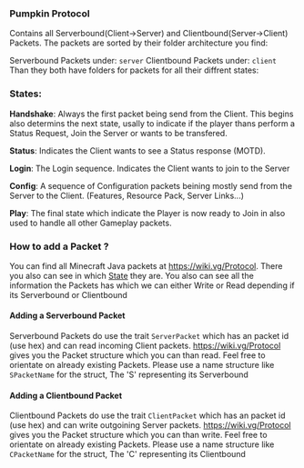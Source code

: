 ### Pumpkin Protocol
Contains all Serverbound(Client->Server) and Clientbound(Server->Client) Packets.
The packets are sorted by their folder architecture you find:

Serverbound Packets under:
  `server`
Clientbound Packets under:
  `client`
Than they both have folders for packets for all their diffrent states:

### States:
**Handshake**: Always the first packet being send from the Client. This begins also determins the next state, usally to indicate if the player thans perform a Status Request, Join the Server or wants to be transfered.

**Status**: Indicates the Client wants to see a Status response (MOTD).

**Login**: The Login sequence. Indicates the Client wants to join to the Server

**Config**: A sequence of Configuration packets beining mostly send from the Server to the Client. (Features, Resource Pack, Server Links...)

**Play**: The final state which indicate the Player is now ready to Join in also used to handle all other Gameplay packets.

### How to add a Packet ?
You can find all Minecraft Java packets at https://wiki.vg/Protocol. There you also can see in which [State](State) they are.
You also can see all the information the Packets has which we can either Write or Read depending if its Serverbound or Clientbound
#### Adding a Serverbound Packet
Serverbound Packets do use the trait `ServerPacket` which has an packet id (use hex) and can read incoming Client packets.
https://wiki.vg/Protocol gives you the Packet structure which you can than read. Feel free to orientate on already existing Packets.
Please use a name structure like `SPacketName` for the struct, The 'S' representing its Serverbound
#### Adding a Clientbound Packet
Clientbound Packets do use the trait `ClientPacket` which has an packet id (use hex) and can write outgoining Server packets.
https://wiki.vg/Protocol gives you the Packet structure which you can than write. Feel free to orientate on already existing Packets.
Please use a name structure like `CPacketName` for the struct, The 'C' representing its Clientbound